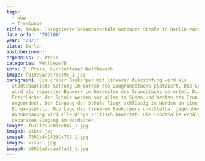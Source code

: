```yaml
---
tags:
  - wbw
  - frontpage
title: Neubau Integrierte Sekundarschule Garzauer Straße in Berlin Marzahn-Hellersdorf
date_order: "202206"
year: "2021"
place: Berlin
ausloberinnen: 
ergebniss: 2. Preis
categories: Wettbewerb
info: 2. Preis, Nichtoffener Wettbewerb
image: f01990a79a7e839c_1.jpg
paragraph1: Ein großer Baukörper mit linearer Ausrichtung wird als
  städtebauliche Setzung im Norden des Baugrundstücks platziert. Die Sporthalle
  wird als separates Bauwerk im Nordosten des Grundstücks verortet. Die
  Freiflächen der Schule werden vor allem im Süden und Westen des Grundstücks
  angeordnet. Der Eingang der Schule liegt schlüssig im Norden an einem
  Eingangsplatz. Die Lage des linearen Baukörpers unmittelbar gegenüber der
  Wohnbebauung wird allerdings kritisch bewertet. Die Sporthalle erhält einen
  separaten Eingang im Nordosten.
image2: f631f2c5d8de0061_1.jpg
image3: pikto.jpg
image4: 7301b4c14296a752_1.jpg
image5: visual.jpg
image6: b0929a3cdaa04a41_1.jpg
---
```


